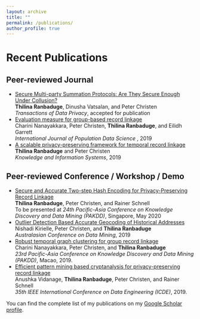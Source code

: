 ```yaml
---
layout: archive
title: ""
permalink: /publications/
author_profile: true
---
```

# Recent Publications

## Peer-reviewed Journal
* [Secure Multi-party Summation Protocols: Are They Secure Enough Under Collusion?]()<br>
  <b>Thilina Ranbaduge</b>, Dinusha Vatsalan, and Peter Christen<br>
  <i>Transactions of Data Privacy</i>, accepted for publication
* [Evaluation measure for group-based record linkage](https://ijpds.org/article/view/1127)<br>
  Charini Nanayakkara, Peter Christen, <b>Thilina Ranbaduge</b>, and Eilidh Garrett <br>
  <i>International Journal of Population Data Science </i>, 2019  
* [A scalable privacy-preserving framework for temporal record linkage](https://link.springer.com/article/10.1007/s10115-019-01370-1) <br>
  <b>Thilina Ranbaduge</b> and Peter Christen <br>
  <i>Knowledge and Information Systems</i>, 2019 

## Peer-reviewed Conference / Workshop / Demo 
* [Secure and Accurate Two-step Hash Encoding for Privacy-Preserving Record Linkage]()<br>
  <b>Thilina Ranbaduge</b>, Peter Christen, and Rainer Schnell <br>
  To be presented at <i>24th Pacific-Asia Conference on Knowledge Discovery and Data Mining (PAKDD)</i>, Singapore, May 2020
* [Outlier Detection Based Accurate Geocoding of Historical Addresses](https://link.springer.com/chapter/10.1007/978-981-15-1699-3_4) <br>
  Nishadi Kirielle, Peter Christen, and <b>Thilina Ranbaduge</b> <br>
  <i>Australasian Conference on Data Mining</i>, 2019
* [Robust temporal graph clustering for group record linkage](https://link.springer.com/chapter/10.1007/978-3-030-16145-3_41) <br>
  Charini Nanayakkara, Peter Christen, and <b>Thilina Ranbaduge</b> <br>
  <i>23rd Pacific-Asia Conference on Knowledge Discovery and Data Mining (PAKDD)</i>, Macao, 2019.
* [Efficient pattern mining based cryptanalysis for privacy-preserving record linkage](https://ieeexplore.ieee.org/abstract/document/8731536/) <br>
  Anushka Vidanage, <b>Thilina Ranbaduge</b>, Peter Christen, and Rainer Schnell <br>
  <i>35th IEEE International Conference on Data Engineering (ICDE)</i>, 2019. 

You can find the complete list of my publications on my <a href="https://scholar.google.com.au/citations?user=pXWdkr4AAAAJ&hl=en">Google Scholar profile</a>. 

